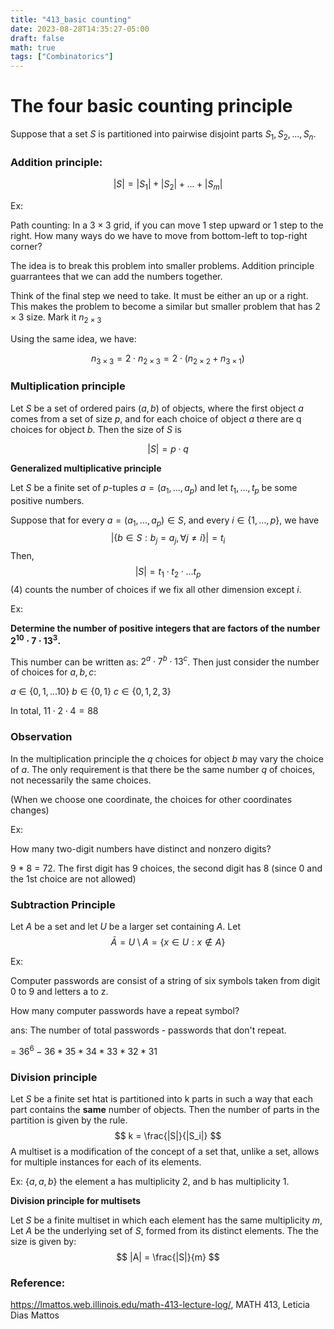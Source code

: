 ```yaml
---
title: "413_basic counting"
date: 2023-08-28T14:35:27-05:00
draft: false
math: true
tags: ["Combinatorics"]
---
```


# The four basic counting principle

Suppose that a set $S$ is partitioned into pairwise disjoint parts $S_1, S_2, ..., S_n$. 



### **Addition principle:** 

$$
|S| = |S_1| + |S_2| + ... + |S_m|
$$

Ex: 

Path counting: In a $3 \times 3$ grid, if you can move 1 step upward or 1 step to the right. How many ways do we have to move from bottom-left to top-right corner?

The idea is to break this problem into smaller problems. Addition principle guarrantees that we can add the numbers together. 

Think of the final step we need to take. It must be either an up or a right. This makes the problem to become a similar but smaller problem that has $2 \times 3$ size. Mark it $n_{2\times 3}$

Using the same idea, we have: 

$$
n_{3 \times 3} = 2 \cdot n_{2 \times 3}
= 2 \cdot (n_{2 \times 2} + n_{3 \times 1})
$$

### **Multiplication principle**

Let $S$ be a set of ordered pairs $(a, b)$ of objects, where the first object $a$ comes from a set of size $p$, and for each choice of object $a$ there are q choices for object $b$. Then the size of $S$ is 

$$
|S| = p \cdot q
$$

**Generalized multiplicative principle**

Let $S$ be a finite set of $p$-tuples $a = (a_1, ..., a_p)$ and let $t_1, ..., t_p$ be some positive numbers.

Suppose that for every $a = (a_1, ..., a_p) \in S$, and every $i \in \{1, ..., p\}$, we have
$$
|\{b \in S:b_j = a_j, \forall j \neq i\}| = t_i
$$
Then, 
$$
|S| = t_1 \cdot t_2 \cdot ... t_p
$$
(4) counts the number of choices if we fix all other dimension except $i$.



Ex: 

**Determine the number of positive integers that are factors of the number $2^{10}\cdot 7 \cdot 13^3$.**

This number can be written as: 
$2^{a}\cdot 7^b \cdot 13^c$.
Then just consider the number of choices for $a, b, c$:

$a \in \{0, 1, ... 10\}$
$b \in \{0, 1\}$
$c \in \{0, 1, 2, 3\}$

In total, $11 \cdot 2 \cdot 4 = 88$



### **Observation**

In the multiplication principle the $q$ choices for object $b$ may vary the choice of $a$. The only requirement is that there be the same number $q$ of choices, not necessarily the same choices. 

(When we choose one coordinate, the choices for other coordinates changes)

Ex: 

How many two-digit numbers have distinct and nonzero digits? 

9 * 8 = 72. The first digit has 9 choices, the second digit has 8 (since 0 and the 1st choice are not allowed)



### **Subtraction Principle**

Let $A$ be a set and let $U$ be a larger set containing $A$. Let 
$$
\bar{A} = U \setminus A = \{x \in U : x \notin A\}
$$


Ex: 

Computer passwords are consist of a string of six symbols taken from digit 0 to 9 and letters a to z. 

How many computer passwords have a repeat symbol?

ans: The number of total passwords - passwords that don't repeat. 

= $36^6 - 36 * 35 * 34 * 33 * 32 * 31$

### **Division principle**

Let $S$ be a finite set htat is partitioned into k parts in such a way that each part contains the **same** number of objects. Then the number of parts in the partition is given by the rule.
$$
k = \frac{|S|}{|S_i|}
$$
A multiset is a modification of the concept of a set that, unlike a set, allows for multiple instances for each of its elements. 

Ex: $\{a, a, b\}$ the element a has multiplicity 2, and b has multiplicity 1. 



**Division principle for multisets**

Let $S$ be a finite multiset in which each element has the same multiplicity $m$, Let $A$ be the underlying set of $S$, formed from its distinct elements. The the size is given by: 
$$
|A| = \frac{|S|}{m}
$$


### Reference:

https://lmattos.web.illinois.edu/math-413-lecture-log/, MATH 413, Leticia Dias Mattos

